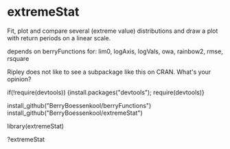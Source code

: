 extremeStat
===========

Fit, plot and compare several (extreme value) distributions and draw a plot with return periods on a linear scale.

depends on berryFunctions for:
lim0, logAxis, logVals, owa, rainbow2, rmse, rsquare

Ripley does not like to see a subpackage like this on CRAN.
What's your opinion?


if(!require(devtools)) {install.packages("devtools"); require(devtools)}

install_github("BerryBoessenkool/berryFunctions")
install_github("BerryBoessenkool/extremeStat")

library(extremeStat)

?extremeStat

